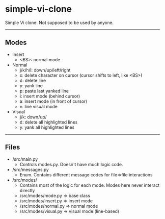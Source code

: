 # simple-vi-clone
Simple Vi clone. Not supposed to be used by anyone.

---

## Modes
- Insert
    - \<BS\>: normal mode
- Normal
    - j/k/h/l: down/up/left/right
    - x: delete character on cursor (cursor shifts to left, like \<BS\>)
    - d: delete line
    - y: yank line
    - p: paste last yanked line
    - i: insert mode (behind cursor)
    - a: insert mode (in front of cursor)
    - v: line visual mode
- Visual
    - j/k: down/up/
    - d: delete all highlighted lines
    - y: yank all highlighted lines

---

## Files
- /src/main.py
    - Controls modes.py. Doesn't have much logic code.
- /src/messages.py
    - Enum. Contains different message codes for file=>file interactions
- /src/modes/
    - Contains most of the logic for each mode. Modes here never interact directly 
    - /src/modes/mode.py    => base class
    - /src/modes/insert.py  => insert mode
    - /src/modes/normal.py  => normal mode
    - /src/modes/visual.py  => visual mode (line-based)
